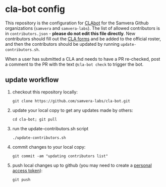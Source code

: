# cla-bot config
This repository is the configuration for [CLAbot](https://colineberhardt.github.io/cla-bot) for
the Samvera Github organizations (`samvera` and `samvera-labs`). The list of allowed contributors
is in `contributors.json` - **please do not edit this file directly**. New contributors should
fill out the [CLA forms](https://dochub.com/samvera/ALzmZB7wMbWZ6WERX8J560/samvera-icla-pdf?dt=JFH9VZENHwW3JubkXb2p)
and be added to the official roster, and then the contributors should be updated by running
`update-contributors.sh`.

When a user has submitted a CLA and needs to have a PR re-checked, post a comment to the PR with
the text `@cla-bot check` to trigger the bot.

## update workflow
1. checkout this repository locally:

    ```git clone https://github.com/samvera-labs/cla-bot.git```

2. update your local copy to get any updates made by others:

    ```cd cla-bot; git pull```

3. run the update-contributors.sh script

    ```./update-contributors.sh```

4. commit changes to your local copy:

    ```git commit -am "updating contributors list"```

5. push local changes up to github (you may need to create a [personal access token](https://github.com/settings/tokens/new)):

    ```git push```
